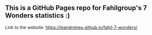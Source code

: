 ## This is a GitHub Pages repo for Fahilgroup's 7 Wonders statistics :)

Link to the website: https://leandrotreu.github.io/fahil-7-wonders/